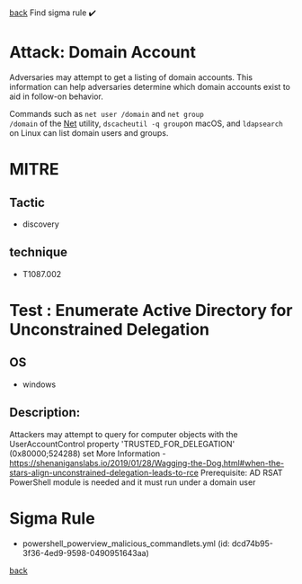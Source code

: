 
[back](../index.md)
Find sigma rule :heavy_check_mark: 

# Attack: Domain Account 

Adversaries may attempt to get a listing of domain accounts. This information can help adversaries determine which domain accounts exist to aid in follow-on behavior.

Commands such as <code>net user /domain</code> and <code>net group /domain</code> of the [Net](https://attack.mitre.org/software/S0039) utility, <code>dscacheutil -q group</code>on macOS, and <code>ldapsearch</code> on Linux can list domain users and groups.

# MITRE
## Tactic
  - discovery


## technique
  - T1087.002


# Test : Enumerate Active Directory for Unconstrained Delegation
## OS
  - windows


## Description:
Attackers may attempt to query for computer objects with the UserAccountControl property
'TRUSTED_FOR_DELEGATION' (0x80000;524288) set
More Information - https://shenaniganslabs.io/2019/01/28/Wagging-the-Dog.html#when-the-stars-align-unconstrained-delegation-leads-to-rce
Prerequisite: AD RSAT PowerShell module is needed and it must run under a domain user


# Sigma Rule
 - powershell_powerview_malicious_commandlets.yml (id: dcd74b95-3f36-4ed9-9598-0490951643aa)



[back](../index.md)
